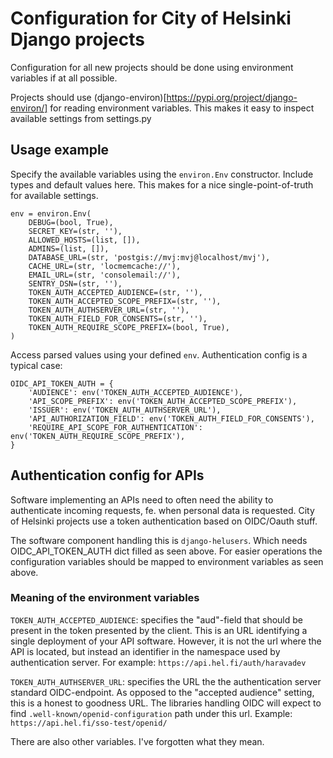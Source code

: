 # Configuration for City of Helsinki Django projects

Configuration for all new projects should be done using environment variables if at all possible.

Projects should use (django-environ)[https://pypi.org/project/django-environ/] for reading environment
variables. This makes it easy to inspect available settings from settings.py

## Usage example

Specify the available variables using the `environ.Env` constructor. Include types and default values here.
This makes for a nice single-point-of-truth for available settings.

```
env = environ.Env(
    DEBUG=(bool, True),
    SECRET_KEY=(str, ''),
    ALLOWED_HOSTS=(list, []),
    ADMINS=(list, []),
    DATABASE_URL=(str, 'postgis://mvj:mvj@localhost/mvj'),
    CACHE_URL=(str, 'locmemcache://'),
    EMAIL_URL=(str, 'consolemail://'),
    SENTRY_DSN=(str, ''),
    TOKEN_AUTH_ACCEPTED_AUDIENCE=(str, ''),
    TOKEN_AUTH_ACCEPTED_SCOPE_PREFIX=(str, ''),
    TOKEN_AUTH_AUTHSERVER_URL=(str, ''),
    TOKEN_AUTH_FIELD_FOR_CONSENTS=(str, ''),
    TOKEN_AUTH_REQUIRE_SCOPE_PREFIX=(bool, True),
)
```

Access parsed values using your defined `env`. Authentication config is a typical case:

```
OIDC_API_TOKEN_AUTH = {
    'AUDIENCE': env('TOKEN_AUTH_ACCEPTED_AUDIENCE'),
    'API_SCOPE_PREFIX': env('TOKEN_AUTH_ACCEPTED_SCOPE_PREFIX'),
    'ISSUER': env('TOKEN_AUTH_AUTHSERVER_URL'),
    'API_AUTHORIZATION_FIELD': env('TOKEN_AUTH_FIELD_FOR_CONSENTS'),
    'REQUIRE_API_SCOPE_FOR_AUTHENTICATION': env('TOKEN_AUTH_REQUIRE_SCOPE_PREFIX'),
}
```

## Authentication config for APIs

Software implementing an APIs need to often need the ability to authenticate
incoming requests, fe. when personal data is requested. City of Helsinki
projects use a token authentication based on OIDC/Oauth stuff.

The software component handling this is `django-helusers`. Which needs
OIDC_API_TOKEN_AUTH dict filled as seen above. For easier operations the
configuration variables should be mapped to environment variables as seen
above.

### Meaning of the environment variables

`TOKEN_AUTH_ACCEPTED_AUDIENCE`: specifies the "aud"-field that should be
present in the token presented by the client. This is an URL identifying
a single deployment of your API software. However, it is not the url where
the API is located, but instead an identifier in the namespace used by
authentication server. For example: `https://api.hel.fi/auth/haravadev`

`TOKEN_AUTH_AUTHSERVER_URL`: specifies the URL the the authentication server
standard OIDC-endpoint. As opposed to the "accepted audience" setting, this
is a honest to goodness URL. The libraries handling OIDC will expect to find
`.well-known/openid-configuration` path under this url. Example:
`https://api.hel.fi/sso-test/openid/`

There are also other variables. I've forgotten what they mean.

